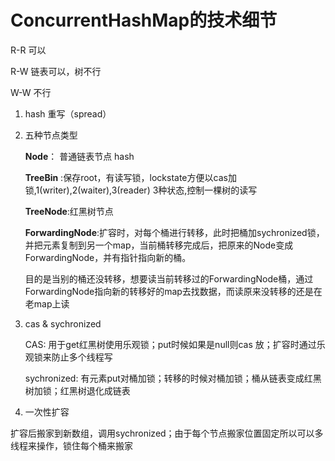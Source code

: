 # ConcurrentHashMap的技术细节

R-R 可以

R-W 链表可以，树不行

W-W 不行

1. hash 重写（spread）

2. 五种节点类型

   **Node**： 普通链表节点 hash

   **TreeBin** :保存root，有读写锁，lockstate方便以cas加锁,1(writer),2(waiter),3(reader) 3种状态,控制一棵树的读写

   **TreeNode**:红黑树节点

   **ForwardingNode**:扩容时，对每个桶进行转移，此时把桶加sychronized锁，并把元素复制到另一个map，当前桶转移完成后，把原来的Node变成ForwardingNode，并有指针指向新的桶。

   目的是当别的桶还没转移，想要读当前转移过的ForwardingNode桶，通过ForwardingNode指向新的转移好的map去找数据，而读原来没转移的还是在老map上读

3. cas & sychronized

   CAS: 用于get红黑树使用乐观锁；put时候如果是null则cas 放；扩容时通过乐观锁来防止多个线程写

   sychronized: 有元素put对桶加锁；转移的时候对桶加锁；桶从链表变成红黑树加锁；红黑树退化成链表

4. 一次性扩容

​		扩容后搬家到新数组，调用sychronized；由于每个节点搬家位置固定所以可以多线程来操作，锁住每个桶来搬家